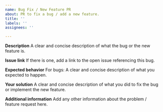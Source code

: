 ```yaml
---
name: Bug Fix / New Feature PR
about: PR to fix a bug / add a new feature.
title: ''
labels: ''
assignees: ''

---
```


**Description**
A clear and concise description of what the bug or the new feature is.

**Issue link**
If there is one, add a link to the open issue referencing this bug.

**Expected behavior**
For bugs: A clear and concise description of what you expected to happen.

**Your solution**
A clear and concise description of what you did to fix the bug or implement the new feature.

**Additional information**
Add any other information about the problem / feature request here.
